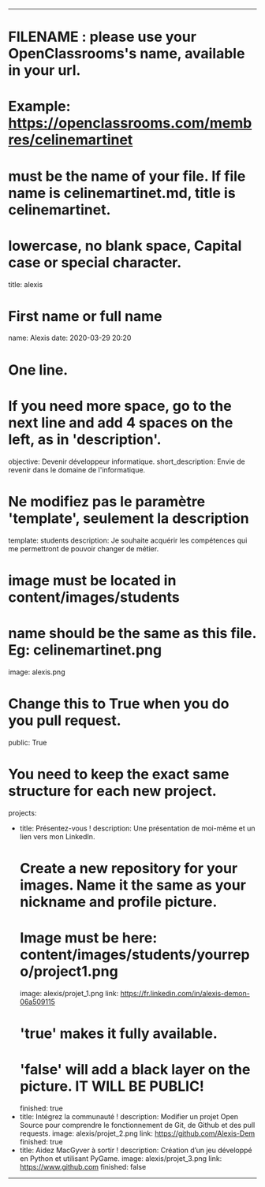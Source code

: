 ---

# FILENAME : please use your OpenClassrooms's name, available in your url.
# Example: https://openclassrooms.com/membres/celinemartinet
# must be the name of your file. If file name is celinemartinet.md, title is celinemartinet.
# lowercase, no blank space, Capital case or special character.
title: alexis

# First name or full name
name: Alexis
date: 2020-03-29 20:20

# One line.
# If you need more space, go to the next line and add 4 spaces on the left, as in 'description'.
objective: Devenir développeur informatique.
short_description: Envie de revenir dans le domaine de l'informatique.

# Ne modifiez pas le paramètre 'template', seulement la description
template: students
description:
    Je souhaite acquérir les compétences qui me permettront de pouvoir changer de métier.

# image must be located in content/images/students
# name should be the same as this file. Eg: celinemartinet.png
image: alexis.png

# Change this to True when you do you pull request.
public: True

# You need to keep the exact same structure for each new project.
projects:
  - title: Présentez-vous !
    description: Une présentation de moi-même et un lien vers mon LinkedIn.
    # Create a new repository for your images. Name it the same as your nickname and profile picture.
    # Image must be here: content/images/students/yourrepo/project1.png
    image: alexis/projet_1.png
    link: https://fr.linkedin.com/in/alexis-demon-06a509115
    # 'true' makes it fully available.
    # 'false' will add a black layer on the picture. IT WILL BE PUBLIC!
    finished: true
  - title: Intégrez la communauté !
    description: Modifier un projet Open Source pour comprendre le fonctionnement de Git, de Github et des pull requests. 
    image: alexis/projet_2.png
    link: https://github.com/Alexis-Dem
    finished: true
  - title: Aidez MacGyver à sortir !
    description: Création d’un jeu développé en Python et utilisant PyGame.
    image: alexis/projet_3.png
    link: https://www.github.com
    finished: false
---